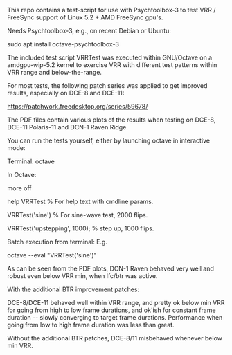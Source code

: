 This repo contains a test-script for use with Psychtoolbox-3 to
test VRR / FreeSync support of Linux 5.2 + AMD FreeSync gpu's.

Needs Psychtoolbox-3, e.g., on recent Debian or Ubuntu:

sudo apt install octave-psychtoolbox-3

The included test script VRRTest was executed within GNU/Octave
on a amdgpu-wip-5.2 kernel to exercise VRR with different
test patterns within VRR range and below-the-range.

For most tests, the following patch series was applied to get
improved results, especially on DCE-8 and DCE-11:

https://patchwork.freedesktop.org/series/59678/

The PDF files contain various plots of the results when testing
on DCE-8, DCE-11 Polaris-11 and DCN-1 Raven Ridge.

You can run the tests yourself, either by launching octave
in interactive mode:

Terminal:  octave

In Octave:

more off

help VRRTest     % For help text with cmdline params.

VRRTest('sine')  % For sine-wave test, 2000 flips.

VRRTest('upstepping', 1000); % step up, 1000 flips.


Batch execution from terminal:
E.g.

octave --eval "VRRTest('sine')"

As can be seen from the PDF plots, DCN-1 Raven behaved very
well and robust even below VRR min, when lfc/btr was active.

With the additional BTR improvement patches:

DCE-8/DCE-11 behaved well within VRR range, and pretty ok
below min VRR for going from high to low frame durations,
and ok'ish for constant frame duration -- slowly converging
to target frame durations. Performance when going from low to
high frame duration was less than great.

Without the additional BTR patches, DCE-8/11 misbehaved whenever
below min VRR.

